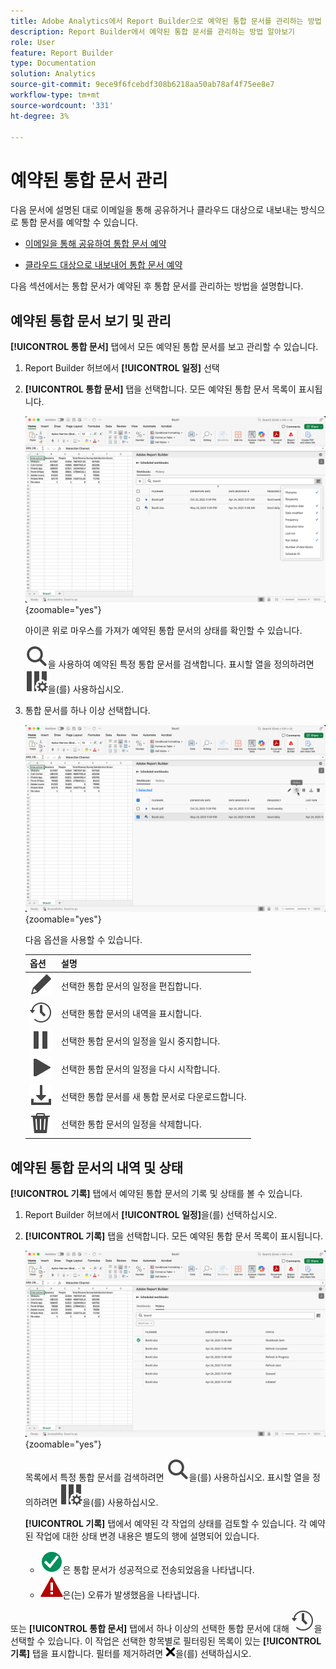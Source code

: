 ```yaml
---
title: Adobe Analytics에서 Report Builder으로 예약된 통합 문서를 관리하는 방법
description: Report Builder에서 예약된 통합 문서를 관리하는 방법 알아보기
role: User
feature: Report Builder
type: Documentation
solution: Analytics
source-git-commit: 9ece9f6fcebdf308b6218aa50ab78af4f75ee8e7
workflow-type: tm+mt
source-wordcount: '331'
ht-degree: 3%

---
```


# 예약된 통합 문서 관리

다음 문서에 설명된 대로 이메일을 통해 공유하거나 클라우드 대상으로 내보내는 방식으로 통합 문서를 예약할 수 있습니다.

* [이메일을 통해 공유하여 통합 문서 예약](/help/analyze/report-builder/schedule-reportbuilder.md)

* [클라우드 대상으로 내보내어 통합 문서 예약](/help/analyze/report-builder/report-builder-export.md)

다음 섹션에서는 통합 문서가 예약된 후 통합 문서를 관리하는 방법을 설명합니다.

## 예약된 통합 문서 보기 및 관리

**[!UICONTROL 통합 문서]** 탭에서 모든 예약된 통합 문서를 보고 관리할 수 있습니다.

1. Report Builder 허브에서 **[!UICONTROL 일정]** 선택

1. **[!UICONTROL 통합 문서]** 탭을 선택합니다. 모든 예약된 통합 문서 목록이 표시됩니다.

   ![예약된 통합 문서](assets/scheduled-workbooks.png){zoomable="yes"}

   아이콘 위로 마우스를 가져가 예약된 통합 문서의 상태를 확인할 수 있습니다.

   ![검색](/help/assets/icons/Search.svg)을 사용하여 예약된 특정 통합 문서를 검색합니다.
표시할 열을 정의하려면 ![ColumnSetting](/help/assets/icons/ColumnSetting.svg)을(를) 사용하십시오.

1. 통합 문서를 하나 이상 선택합니다.

   ![선택한 통합 문서 예약](assets/scheduled-workbooks-selected.png){zoomable="yes"}

   다음 옵션을 사용할 수 있습니다.

   | 옵션 | 설명 |
   |---|---|
   | ![편집](/help/assets/icons/Edit.svg) | 선택한 통합 문서의 일정을 편집합니다. |
   | ![기록](/help/assets/icons/History.svg) | 선택한 통합 문서의 내역을 표시합니다. |
   | ![일시 중지](/help/assets/icons/Pause.svg) | 선택한 통합 문서의 일정을 일시 중지합니다. |
   | ![재생](/help/assets/icons/Play.svg) | 선택한 통합 문서의 일정을 다시 시작합니다. |
   | ![다운로드](/help/assets/icons/Download.svg) | 선택한 통합 문서를 새 통합 문서로 다운로드합니다. |
   | ![삭제](/help/assets/icons/Delete.svg) | 선택한 통합 문서의 일정을 삭제합니다. |


## 예약된 통합 문서의 내역 및 상태

**[!UICONTROL 기록]** 탭에서 예약된 통합 문서의 기록 및 상태를 볼 수 있습니다.

1. Report Builder 허브에서 **[!UICONTROL 일정]**&#x200B;을(를) 선택하십시오.

1. **[!UICONTROL 기록]** 탭을 선택합니다. 모든 예약된 통합 문서 목록이 표시됩니다.

   ![예약된 내역](assets/scheduled-workbooks-history.png){zoomable="yes"}

   목록에서 특정 통합 문서를 검색하려면 ![Search](/help/assets/icons/Search.svg)을(를) 사용하십시오.
표시할 열을 정의하려면 ![ColumnSetting](/help/assets/icons/ColumnSetting.svg)을(를) 사용하십시오.

   **[!UICONTROL 기록]** 탭에서 예약된 각 작업의 상태를 검토할 수 있습니다. 각 예약된 작업에 대한 상태 변경 내용은 별도의 행에 설명되어 있습니다.

   * ![CheckmarkCircleGreen](/help/assets/icons/CheckmarkCircleGreen.svg)은 통합 문서가 성공적으로 전송되었음을 나타냅니다.
   * ![AlertRed](/help/assets/icons/AlertRed.svg)은(는) 오류가 발생했음을 나타냅니다.

또는 **[!UICONTROL 통합 문서]** 탭에서 하나 이상의 선택한 통합 문서에 대해 ![기록](/help/assets/icons/History.svg)을 선택할 수 있습니다. 이 작업은 선택한 항목별로 필터링된 목록이 있는 **[!UICONTROL 기록]** 탭을 표시합니다. 필터를 제거하려면 ![CrossSize75](/help/assets/icons/CrossSize75.svg)을(를) 선택하십시오.


